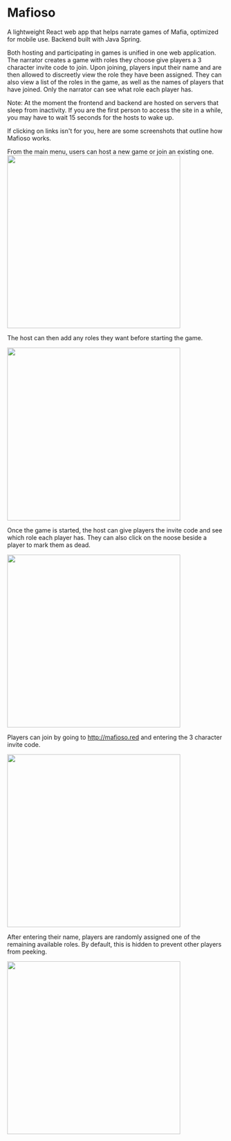 # Mafioso
A lightweight React web app that helps narrate games of Mafia, optimized for mobile use. Backend built with Java Spring.

Both hosting and participating in games is unified in one web application. The narrator creates a game with roles they choose give players a 3 character invite code to join. Upon joining, players input their name and are then allowed to discreetly view the role they have been assigned. They can also view a list of the roles in the game, as well as the names of players that have joined. Only the narrator can see what role each player has.

Note: At the moment the frontend and backend are hosted on servers that sleep from inactivity. If you are the first person to access the site in a while, you may have to wait 15 seconds for the hosts to wake up.

If clicking on links isn't for you, here are some screenshots that outline how Mafioso works.

From the main menu, users can host a new game or join an existing one.
<img src="https://user-images.githubusercontent.com/33205775/71785136-4fa6ad00-2fb9-11ea-87ab-b1b5d656744a.png" width="400">

The host can then add any roles they want before starting the game.

<img src="https://user-images.githubusercontent.com/33205775/71785169-c04dc980-2fb9-11ea-926a-20996eb3f40a.png" width="400">

Once the game is started, the host can give players the invite code and see which role each player has. They can also click on the noose beside a player to mark them as dead.

<img src="https://user-images.githubusercontent.com/33205775/71785330-867dc280-2fbb-11ea-83a2-6b7b19075b2c.png" width="400">

Players can join by going to http://mafioso.red and entering the 3 character invite code.

<img src="https://user-images.githubusercontent.com/33205775/71785360-dfe5f180-2fbb-11ea-8211-3fd643813dc1.png" width="400">

After entering their name, players are randomly assigned one of the remaining available roles. By default, this is hidden to prevent other players from peeking.

<img src="https://user-images.githubusercontent.com/33205775/71785587-96e36c80-2fbe-11ea-9f6e-b84628180fef.png" width="400">
